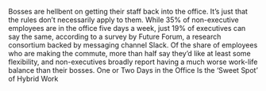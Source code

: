 Bosses are hellbent on getting their staff back into the office. It’s just that the rules don’t necessarily apply to them.
While 35% of non-executive employees are in the office five days a week, just 19% of executives can say the same, according to a survey by Future Forum, a research consortium backed by messaging channel Slack. Of the share of employees who are making the commute, more than half say they’d like at least some flexibility, and non-executives broadly report having a much worse work-life balance than their bosses.
One or Two Days in the Office Is the ‘Sweet Spot’ of Hybrid Work